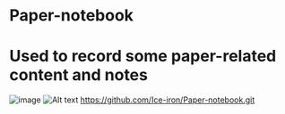 # Paper-notebook
# Used to record some paper-related content and notes
![image](https://github.com/Ice-iron/Paper-notebook/raw/master/best.jpg)
![Alt text](https://github.com/Ice-iron/Paper-notebook/blob/main/Picture/best.jpg)
https://github.com/Ice-iron/Paper-notebook.git

